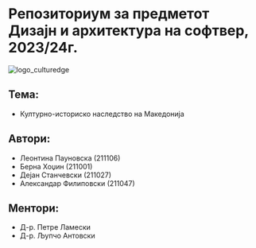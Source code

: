 # Репозиториум за предметот Дизајн и архитектура на софтвер, 2023/24г.

![logo_culturedge](https://github.com/afilipovski/DiAnS/assets/108832569/db72d041-ec77-46af-8d77-3db81f067477.png)


## **Тема:**

* Културно-историско наследство на Македонија

## **Автори:**

* Леонтина Пауновска (211106)
* Берна Хоџин (211001)
* Дејан Станчевски (211027)
* Александар Филиповски (211047)

## **Ментори:**

* Д-р. Петре Ламески
* Д-р. Љупчо Антовски


